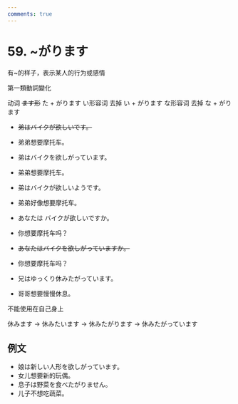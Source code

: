 ```yaml
---
comments: true
---
```


# 59. ~がります

有~的样子，表示某人的行为或感情

第一類動詞變化

动词 ~~ます形~~ た + がります
い形容词 去掉 い + がります
な形容词 去掉 な + がります

- ~~弟はバイクが欲しいです。~~
- 弟弟想要摩托车。
- 弟はバイクを欲しがっています。
- 弟弟想要摩托车。
- 弟はバイクが欲しいようです。
- 弟弟好像想要摩托车。
- あなたは バイクが欲しいですか。
- 你想要摩托车吗？
- ~~あなたはバイクを欲しがっていますか。~~
- 你想要摩托车吗？

- 兄はゆっくり休みたがっています。
- 哥哥想要慢慢休息。

不能使用在自己身上

休みます -> 休みたいます -> 休みたがります -> 休みたがっています

## 例文

- 娘は新しい人形を欲しがっています。
- 女儿想要新的玩偶。
- 息子は野菜を食べたがりません。
- 儿子不想吃蔬菜。

